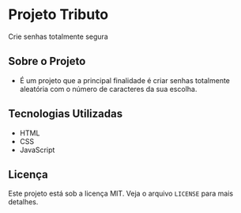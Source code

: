 # Projeto Tributo
Crie senhas totalmente segura

## Sobre o Projeto
- É um projeto que a principal finalidade é criar senhas totalmente aleatória com o número de caracteres da sua escolha.

## Tecnologias Utilizadas

- HTML
- CSS
- JavaScript

## Licença

Este projeto está sob a licença MIT. Veja o arquivo `LICENSE` para mais detalhes.
